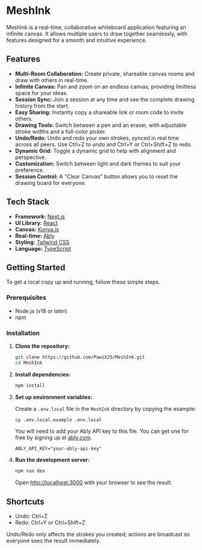 # MeshInk

MeshInk is a real-time, collaborative whiteboard application featuring an infinite canvas. It allows multiple users to draw together seamlessly, with features designed for a smooth and intuitive experience.

## Features

- **Multi-Room Collaboration:** Create private, shareable canvas rooms and draw with others in real-time.
- **Infinite Canvas:** Pan and zoom on an endless canvas, providing limitless space for your ideas.
- **Session Sync:** Join a session at any time and see the complete drawing history from the start.
- **Easy Sharing:** Instantly copy a shareable link or room code to invite others.
- **Drawing Tools:** Switch between a pen and an eraser, with adjustable stroke widths and a full-color picker.
- **Undo/Redo:** Undo and redo your own strokes, synced in real time across all peers. Use Ctrl+Z to undo and Ctrl+Y or Ctrl+Shift+Z to redo.
- **Dynamic Grid:** Toggle a dynamic grid to help with alignment and perspective.
- **Customization:** Switch between light and dark themes to suit your preference.
- **Session Control:** A "Clear Canvas" button allows you to reset the drawing board for everyone.

## Tech Stack

- **Framework:** [Next.js](https://nextjs.org/)
- **UI Library:** [React](https://reactjs.org/)
- **Canvas:** [Konva.js](https://konvajs.org/)
- **Real-time:** [Ably](https://ably.com/)
- **Styling:** [Tailwind CSS](https://tailwindcss.com/)
- **Language:** [TypeScript](https://www.typescriptlang.org/)

## Getting Started

To get a local copy up and running, follow these simple steps.

### Prerequisites

- Node.js (v18 or later)
- npm

### Installation

1.  **Clone the repository:**
    ```sh
    git clone https://github.com/PawiX25/MeshInk.git
    cd MeshInk
    ```

2.  **Install dependencies:**
    ```sh
    npm install
    ```

3.  **Set up environment variables:**

    Create a `.env.local` file in the `MeshInk` directory by copying the example:

    ```sh
    cp .env.local.example .env.local
    ```

    You will need to add your Ably API key to this file. You can get one for free by signing up at [ably.com](https://ably.com/).

    ```
    ABLY_API_KEY="your-ably-api-key"
    ```

4.  **Run the development server:**
    ```sh
    npm run dev
    ```

    Open [http://localhost:3000](http://localhost:3000) with your browser to see the result.

## Shortcuts

- Undo: Ctrl+Z
- Redo: Ctrl+Y or Ctrl+Shift+Z

Undo/Redo only affects the strokes you created; actions are broadcast so everyone sees the result immediately.